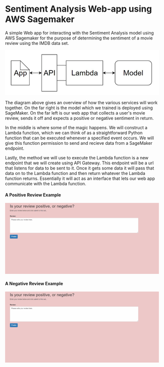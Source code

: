 # Sentiment Analysis Web-app using AWS Sagemaker

A simple Web app for interacting with the Sentiment Analysis model using AWS Sagemaker for the purpose of determining the sentiment of a movie review using the IMDB data set. 


![alt text](image.jpg)


The diagram above gives an overview of how the various services will work together. On the far right is the model which we trained is deployed using SageMaker. On the far left is our web app that collects a user's movie review, sends it off and expects a positive or negative sentiment in return.

In the middle is where some of the magic happens. We will construct a Lambda function, which we can think of as a straightforward Python function that can be executed whenever a specified event occurs. We will give this function permission to send and recieve data from a SageMaker endpoint.

Lastly, the method we will use to execute the Lambda function is a new endpoint that we will create using API Gateway. This endpoint will be a url that listens for data to be sent to it. Once it gets some data it will pass that data on to the Lambda function and then return whatever the Lambda function returns. Essentially it will act as an interface that lets our web app communicate with the Lambda function.


#### A Positive Review Example

![alt text](positive.gif)


#### A Negative Review Example

![alt text](negative.gif)
